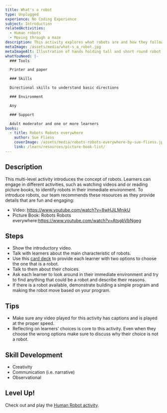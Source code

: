 ```yaml
---
title: What's a robot
type: Unplugged
experience: No Coding Experience
subject: Introduction
relatedActivities:
  - Human robots
  - Moving through a maze
description: This activity explores what robots are and how they follow instructions.
metaImage: /assets/media/what-s_a_robot.jpg
metaImageAlt: Illustration of hands holding tall and short round robot holding hands
whatYouNeed: |-
  ### Tools

  Printer and paper

  ### Skills

  Directional skills to understand basic directions 

  ### Environment

  Any

  ### Support

  Adult moderator and one or more learners
books:
  - title: Robots Robots everywhere
    author: Sue Fliess
    coverImage: /assets/media/robots-robots-everywhere-by-sue-fliess.jpg
    link: /learn/resources/picture-book-list/
---
```

## Description

This multi-level activity introduces the concept of robots. Learners can engage in different activities, such as watching videos and or reading picture books, to identify robots in their immediate environment. To introduce robots, our team recommends these resources as they provide details that are fun and engaging:

* Video: <https://www.youtube.com/watch?v=8wHJjLMnikU>
* [](https://drive.google.com/file/d/1XlcR1_hp89AqtE6zNb_VwmUAR7aU5LTt/view)Picture Book: Robots Robots everywhere:<https://www.youtube.com/watch?v=AtsgbVbNgeg>

## Steps

* Show the introductory video.
* Talk with learners about the main characteristic of robots.
* Use this [card deck](https://drive.google.com/file/d/1VcOVXDzhnh6ybTqe7nRcTpBR5nf_g5mD/view?usp=sharing) to provide each learner with two options to choose the one that is a robot.
* Talk to them about their choices.
* Ask each learner to look around in their immediate environment and try to find anything that could be a robot and describe their reasons.
* If there is a robot available, demonstrate building a simple program and making the robot move based on your program.

## Tips

* Make sure any video played for this activity has captions and is played at the proper speed.
* Reflecting on learners’ choices is core to this activity. Even when they choose the wrong options make sure to discuss why their choice is not a robot.

## Skill Development

* Creativity
* Communication (i.e. narrative)
* Observational 

## Level Up!

Check out and play the [Human Robot activity](https://weavly.org/learn/activities/human-robots/).